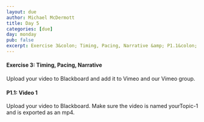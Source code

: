 ```yaml
---
layout: due
author: Michael McDermott
title: Day 5
categories: [due]
day: monday
pub: false
excerpt: Exercise 3&colon; Timing, Pacing, Narrative &amp; P1.1&colon; Video 1
---
```

#### Exercise 3: Timing, Pacing, Narrative
Upload your video to Blackboard and add it to Vimeo and our Vimeo group.

#### P1.1: Video 1
Upload your video to Blackboard. Make sure the video is named yourTopic-1 and is exported as an mp4.
